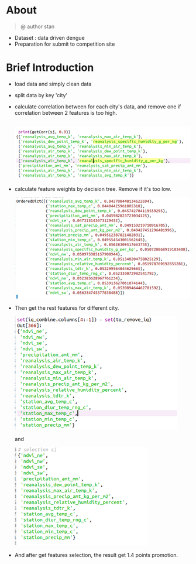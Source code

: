 # About

> @ author stan

- Dataset : data driven dengue
- Preparation for submit to competition site

# Brief  Introduction

- load data and simply clean data

- split data by key 'city'

- calculate correlation between for each city's data, and remove one if correlation between 2 features is too high.

  ​	![](ac5_1.png)

- calculate feature weights by decision tree. Remove if it's too low.

  ![](ac5_2.png)

- Then get the rest features for different city.

  ![](ac5_3.png)

  and 

  ![](ac5_4.png)

- And after get features selection, the result get 1.4 points promotion.
